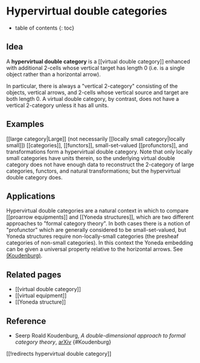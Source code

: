 # Hypervirtual double categories

* table of contents
{: toc}

## Idea

A **hypervirtual double category** is a [[virtual double category]] enhanced with additional 2-cells whose vertical target has length 0 (i.e. is a single object rather than a horizontal arrow).

In particular, there is always a "vertical 2-category" consisting of the objects, vertical arrows, and 2-cells whose vertical source and target are both length 0.  A virtual double category, by contrast, does not have a vertical 2-category unless it has all units.

## Examples

[[large category|Large]] (not necessarily [[locally small category|locally small]]) [[categories]], [[functors]], small-set-valued [[profunctors]], and transformations form a hypervirtual double category.  Note that only locally small categories have units therein, so the underlying virtual double category does not have enough data to reconstruct the 2-category of large categories, functors, and natural transformations; but the hypervirtual double category does.

## Applications

Hypervirtual double categories are a natural context in which to compare [[proarrow equipments]] and [[Yoneda structures]], which are two different approaches to "formal category theory".  In both cases there is a notion of "profunctor" which are generally considered to be small-set-valued, but Yoneda structures require non-locally-small categories (the presheaf categories of non-small categories).  In this context the Yoneda embedding can be given a universal property relative to the horizontal arrows.  See [(Koudenburg)](#Koudenburg).

## Related pages

* [[virtual double category]]
* [[virtual equipment]]
* [[Yoneda structure]]

## Reference

* Seerp Roald Koudenburg, *A double-dimensional approach to formal category theory*, [arXiv](http://arxiv.org/abs/1511.04070)
 {#Koudenburg}

[[!redirects hypervirtual double category]]


